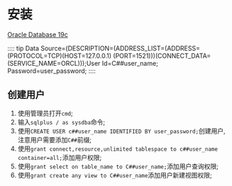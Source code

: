 # 安装

[Oracle Database 19c](https://www.oracle.com/database/technologies/oracle-database-software-downloads.html)

:::: tip
Data Source=(DESCRIPTION=(ADDRESS_LIST=(ADDRESS=(PROTOCOL=TCP)(HOST=127.0.0.1) (PORT=1521)))(CONNECT_DATA=(SERVICE_NAME=ORCL)));User Id=C##user_name; Password=user_password;
::::

## 创建用户

1. 使用管理员打开`cmd`;
2. 输入`sqlplus / as sysdba`命令;
3. 使用`CREATE USER c##user_name IDENTIFIED BY user_password;`创建用户,注意用户需要添加`C##`前缀;
4. 使用`grant connect,resource,unlimited tablespace to c##user_name container=all;`添加用户权限;
5. 使用`grant select on table_name to C##user_name;`添加用户查询权限;
6. 使用`grant create any view to C##user_name`添加用户新建视图权限;
